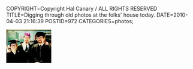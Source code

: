 COPYRIGHT=Copyright Hal Canary / ALL RIGHTS RESERVED
TITLE=Digging through old photos at the folks' house today.
DATE=2010-04-03 21:16:39
POSTID=972
CATEGORIES=photos;

[![[Thumb]](/photos/thumb/2001-05-20-graduation.jpg)](/photos/2001-05-20-graduation.jpg)
